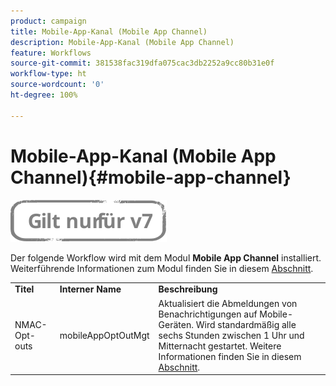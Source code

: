```yaml
---
product: campaign
title: Mobile-App-Kanal (Mobile App Channel)
description: Mobile-App-Kanal (Mobile App Channel)
feature: Workflows
source-git-commit: 381538fac319dfa075cac3db2252a9cc80b31e0f
workflow-type: ht
source-wordcount: '0'
ht-degree: 100%

---
```



# Mobile-App-Kanal (Mobile App Channel){#mobile-app-channel}

![](../../assets/v7-only.svg)

Der folgende Workflow wird mit dem Modul **Mobile App Channel** installiert. Weiterführende Informationen zum Modul finden Sie in diesem [Abschnitt](../../delivery/using/about-mobile-app-channel.md).

<table> 
 <tbody> 
  <tr> 
   <td> <strong>Titel</strong><br /> </td> 
   <td> <strong>Interner Name</strong><br /> </td> 
   <td> <strong>Beschreibung</strong><br /> </td> 
  </tr> 
  <tr> 
   <td> <span class="uicontrol">NMAC-Opt-outs</span> <br /> </td> 
   <td> <span class="uicontrol">mobileAppOptOutMgt</span> <br /> </td> 
   <td> Aktualisiert die Abmeldungen von Benachrichtigungen auf Mobile-Geräten. Wird standardmäßig alle sechs Stunden zwischen 1 Uhr und Mitternacht gestartet. Weitere Informationen finden Sie in diesem <a href="../../delivery/using/understanding-quarantine-management.md#push-notification-quarantines">Abschnitt</a>.<br /> </td> 
  </tr> 
 </tbody> 
</table>

